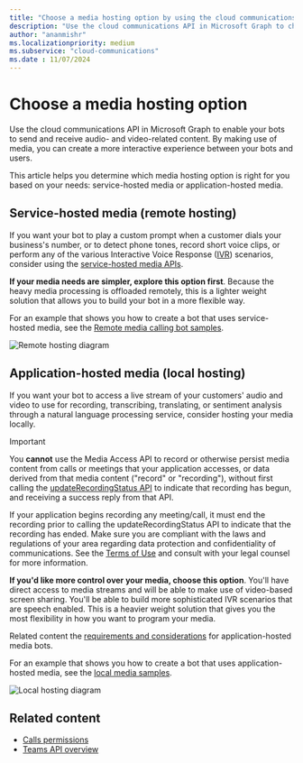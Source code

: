 ```yaml
---
title: "Choose a media hosting option by using the cloud communications API"
description: "Use the cloud communications API in Microsoft Graph to choose a media hosting option that enables your bots to send and receive audio- and video-related content."
author: "ananmishr"
ms.localizationpriority: medium
ms.subservice: "cloud-communications"
ms.date : 11/07/2024
---
```


# Choose a media hosting option

Use the cloud communications API in Microsoft Graph to enable your bots to send and receive audio- and video-related content. By making use of media, you can create a more interactive experience between your bots and users.

This article helps you determine which media hosting option is right for you based on your needs: service-hosted media or application-hosted media.

## Service-hosted media (remote hosting)

If you want your bot to play a custom prompt when a customer dials your business's number, or to detect phone tones, record short voice clips, or perform any of the various Interactive Voice Response ([IVR](/graph/api/resources/calls-api-ivr-overview)) scenarios, consider using the [service-hosted media APIs](/graph/api/resources/communications-api-overview).

**If your media needs are simpler, explore this option first**. Because the heavy media processing is offloaded remotely, this is a lighter weight solution that allows you to build your bot in a more flexible way.

For an example that shows you how to create a bot that uses service-hosted media, see the [Remote media calling bot samples](https://github.com/microsoftgraph/microsoft-graph-comms-samples/tree/master/Samples/V1.0Samples/RemoteMediaSamples).

![Remote hosting diagram](images/communications-remote-media.PNG)

## Application-hosted media (local hosting)

If you want your bot to access a live stream of your customers' audio and video to use for recording, transcribing, translating, or sentiment analysis through a natural language processing service, consider hosting your media locally.

> [!IMPORTANT]
> You **cannot** use the Media Access API to record or otherwise persist media content from calls or meetings that your application accesses, or data derived from that media content ("record" or "recording"), without first calling the [updateRecordingStatus API](/graph/api/call-updaterecordingstatus) to indicate that recording has begun, and receiving a success reply from that API.
>
> If your application begins recording any meeting/call, it must end the recording prior to calling the updateRecordingStatus API to indicate that the recording has ended. Make sure you are compliant with the laws and regulations of your area regarding data protection and confidentiality of communications. See the [Terms of Use](/legal/microsoft-apis/terms-of-use) and consult with your legal counsel for more information.

**If you'd like more control over your media, choose this option**. You'll have direct access to media streams and will be able to make use of video-based screen sharing. You'll be able to build more sophisticated IVR scenarios that are speech enabled. This is a heavier weight solution that gives you the most flexibility in how you want to program your media.

Related content the [requirements and considerations](/microsoftteams/platform/concepts/calls-and-meetings/requirements-considerations-application-hosted-media-bots) for application-hosted media bots.

For an example that shows you how to create a bot that uses application-hosted media, see the [local media samples](https://github.com/microsoftgraph/microsoft-graph-comms-samples/tree/master/Samples/V1.0Samples/LocalMediaSamples).

![Local hosting diagram](images/communications-local-media.PNG)

## Related content

- [Calls permissions](./permissions-reference.md)
- [Teams API overview](teams-concept-overview.md)